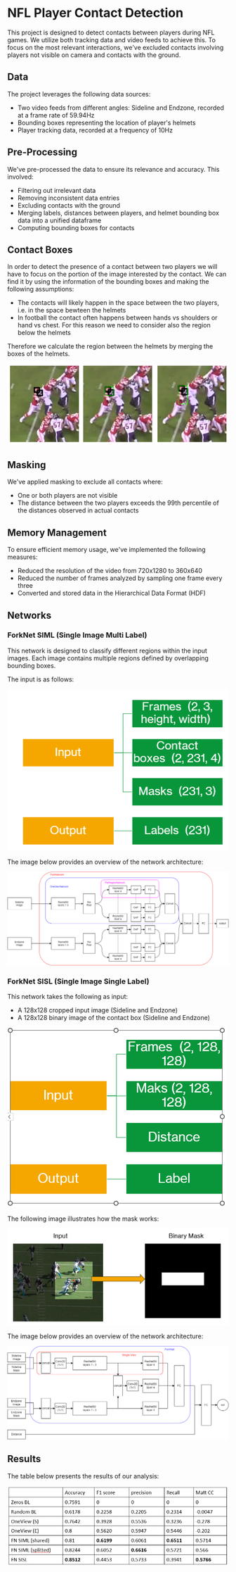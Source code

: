 # NFL Player Contact Detection

This project is designed to detect contacts between players during NFL games. We utilize both tracking data and video feeds to achieve this. To focus on the most relevant interactions, we've excluded contacts involving players not visible on camera and contacts with the ground.

## Data

The project leverages the following data sources:

- Two video feeds from different angles: Sideline and Endzone, recorded at a frame rate of 59.94Hz
- Bounding boxes representing the location of player's helmets
- Player tracking data, recorded at a frequency of 10Hz

## Pre-Processing

We've pre-processed the data to ensure its relevance and accuracy. This involved:

- Filtering out irrelevant data
- Removing inconsistent data entries
- Excluding contacts with the ground
- Merging labels, distances between players, and helmet bounding box data into a unified dataframe
- Computing bounding boxes for contacts

## Contact Boxes
In order to detect the presence of a contact between two players we will have to focus on the portion of the image interested by the contact. We can find it by using the information of the bounding boxes and making the following assumptions:

- The contacts will likely happen in the space between the two players, i.e. in the space bewteen the helmets
- In football the contact often happens between hands vs shoulders or hand vs chest. For this reason we need to consider also the region below the helmets
  
Therefore we calculate the region between the helmets by merging the boxes of the helmets.

![Contact Boxes](./images/Contact_Boxes.png)

## Masking

We've applied masking to exclude all contacts where:

- One or both players are not visible
- The distance between the two players exceeds the 99th percentile of the distances observed in actual contacts

## Memory Management

To ensure efficient memory usage, we've implemented the following measures:

- Reduced the resolution of the video from 720x1280 to 360x640
- Reduced the number of frames analyzed by sampling one frame every three
- Converted and stored data in the Hierarchical Data Format (HDF)

## Networks

### ForkNet SIML (Single Image Multi Label)

This network is designed to classify different regions within the input images. Each image contains multiple regions defined by overlapping bounding boxes.

The input is as follows:

![SIML Input](./images/Siml_input.png)

The image below provides an overview of the network architecture:

![SIML Input](./images/Siml_architechture.png)

### ForkNet SISL (Single Image Single Label)

This network takes the following as input:

- A 128x128 cropped input image (Sideline and Endzone)
- A 128x128 binary image of the contact box (Sideline and Endzone)

![SISL Input](./images/SISL_input.png)

The following image illustrates how the mask works:

![SISL Maks](./images/Sisl_mask.png)

The image below provides an overview of the network architecture:

![SISL Architechture](./images/Sisl_architechture.png)

## Results

The table below presents the results of our analysis:

![Table of Results](./images/Table_of_results.png)
